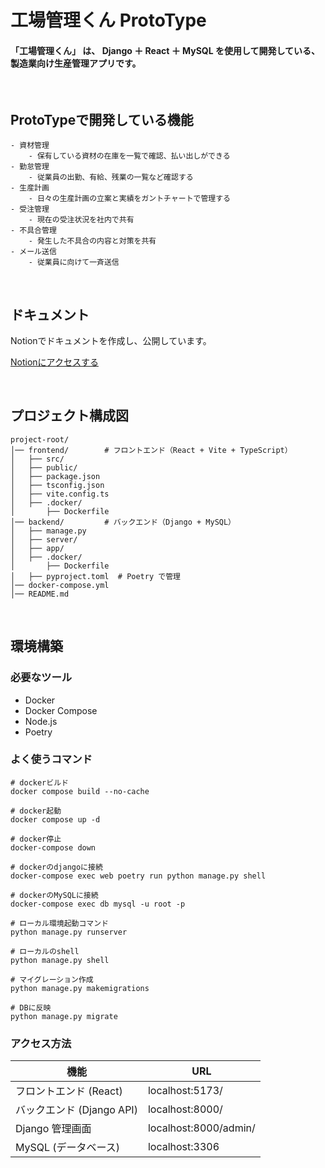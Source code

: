 # 工場管理くん ProtoType

####  「工場管理くん」 は、 Django ＋ React ＋ MySQL を使用して開発している、製造業向け生産管理アプリです。

<br>

## ProtoTypeで開発している機能

```
- 資材管理
    - 保有している資材の在庫を一覧で確認、払い出しができる
- 勤怠管理
    - 従業員の出勤、有給、残業の一覧など確認する
- 生産計画
    - 日々の生産計画の立案と実績をガントチャートで管理する
- 受注管理
    - 現在の受注状況を社内で共有
- 不具合管理
    - 発生した不具合の内容と対策を共有
- メール送信
    - 従業員に向けて一斉送信
```

<br>

## ドキュメント

Notionでドキュメントを作成し、公開しています。

[Notionにアクセスする](https://cloud-cress-615.notion.site/1bb36de090e0802298cdc27922c53df4)

<br>

## プロジェクト構成図

```
project-root/
│── frontend/        # フロントエンド（React + Vite + TypeScript）
│   ├── src/
│   ├── public/
│   ├── package.json
│   ├── tsconfig.json
│   ├── vite.config.ts
│   ├── .docker/
│       ├── Dockerfile
│── backend/         # バックエンド（Django + MySQL）
│   ├── manage.py
│   ├── server/
│   ├── app/
│   ├── .docker/
│       ├── Dockerfile
│   ├── pyproject.toml  # Poetry で管理
│── docker-compose.yml
│── README.md
```

<br>

## 環境構築

### 必要なツール

- Docker
- Docker Compose
- Node.js
- Poetry

###  よく使うコマンド

```
# dockerビルド
docker compose build --no-cache

# docker起動
docker compose up -d

# docker停止
docker-compose down

# dockerのdjangoに接続
docker-compose exec web poetry run python manage.py shell

# dockerのMySQLに接続
docker-compose exec db mysql -u root -p

# ローカル環境起動コマンド
python manage.py runserver

# ローカルのshell
python manage.py shell

# マイグレーション作成
python manage.py makemigrations

# DBに反映
python manage.py migrate

```

### アクセス方法

| 機能        | URL                          |
|-------------|------------------------------|
| フロントエンド (React) | localhost:5173/ |
| バックエンド (Django API) | localhost:8000/ |
| Django 管理画面 | localhost:8000/admin/ |
| MySQL (データベース) | localhost:3306 |

